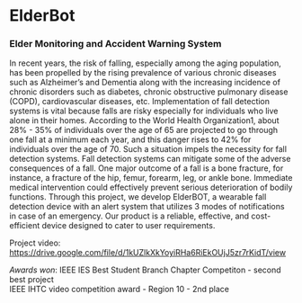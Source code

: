 # ElderBot
### Elder Monitoring and Accident Warning System

In recent years, the risk of falling, especially among the aging population, has been propelled by the rising prevalence of various chronic diseases such as Alzheimer’s and Dementia along with the increasing incidence of chronic disorders such as diabetes, chronic obstructive pulmonary disease (COPD), cardiovascular diseases, etc. Implementation of fall detection systems is vital because falls are risky especially for individuals who live alone in their homes. According to the World Health Organization1, about 28% - 35% of individuals over the age of 65 are projected to go through one fall at a minimum each year, and this danger rises to 42% for individuals over the age of 70. Such a situation impels the necessity for fall detection systems. Fall detection systems can mitigate some of the adverse consequences of a fall. One major outcome of a fall is a bone fracture, for instance, a fracture of the hip, femur, forearm, leg, or ankle bone. Immediate medical intervention could effectively prevent serious deterioration of bodily functions. Through this project, we develop ElderBOT, a wearable fall detection device with an alert system that utilizes 3 modes of notifications in case of an emergency. Our product is a reliable, effective, and cost-efficient device designed to cater to user requirements.

Project video: https://drive.google.com/file/d/1kUZlkXkYoyiRHa6RiEkOUjJ5zr7rKidT/view

*Awards won*: IEEE IES Best Student Branch Chapter Competiton - second best project                                    
            IEEE IHTC video competition award - Region 10 - 2nd place


